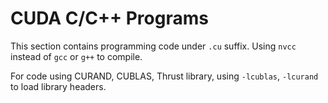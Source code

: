 # CUDA C/C++ Programs

This section contains programming code under `.cu` suffix. Using `nvcc` instead of `gcc` or `g++` to compile.

For code using CURAND, CUBLAS, Thrust library, using `-lcublas`, `-lcurand` to load library headers. 